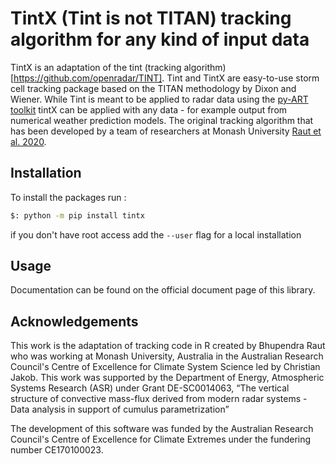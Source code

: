 # TintX (Tint is not TITAN) tracking algorithm for any kind of input data

TintX is an adaptation of the tint (tracking algorithm)[https://github.com/openradar/TINT].
Tint and TintX are easy-to-use storm cell tracking package based on the
TITAN methodology by Dixon and Wiener. While Tint is meant to be applied to
radar data using the [py-ART toolkit](http://arm-doe.github.io/pyart/) tintX can
be applied with any data - for example output from numerical weather prediction
models. The original tracking algorithm that has been developed by a team of
researchers at Monash University [Raut et al. 2020](http://dx.doi.org/10.1175/JAMC-D-20-0119.1).

## Installation
To install the packages run :
```bash
$: python -m pip install tintx
```
if you don't have root access add the ```--user``` flag for a local installation

## Usage
Documentation can be found on the official document page of this library.

## Acknowledgements
This work is the adaptation of tracking code in R created by Bhupendra Raut
who was working at Monash University, Australia in the Australian Research
Council's Centre of Excellence for Climate System Science led by
Christian Jakob. This work was supported by the Department of
Energy, Atmospheric Systems Research (ASR) under Grant DE-SC0014063,
“The vertical structure of convective mass-flux derived from modern radar
systems - Data analysis in support of cumulus parametrization”

The development of this software was funded by the Australian Research
Council's Centre of Excellence for Climate Extremes under the fundering
number CE170100023.
